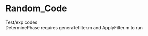 # Random_Code
Test/exp codes    
DeterminePhase requires generatefilter.m and ApplyFilter.m to run  